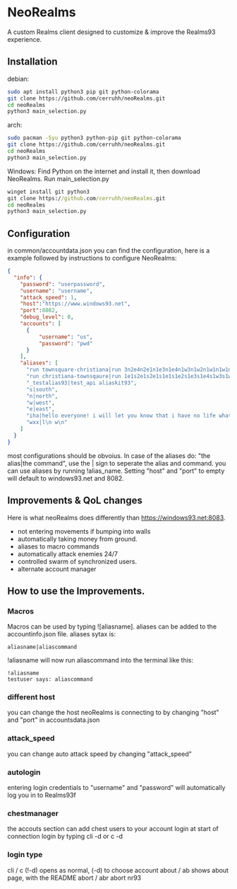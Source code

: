 
# NeoRealms
A custom Realms client designed to customize & improve the Realms93 experience.



## Installation

debian:
```bash
sudo apt install python3 pip git python-colorama
git clone https://github.com/cerruhh/neoRealms.git
cd neoRealms
python3 main_selection.py
```

arch:

```bash
sudo pacman -Syu python3 python-pip git python-colorama
git clone https://github.com/cerruhh/neoRealms.git
cd neoRealms
python3 main_selection.py
```

Windows: Find Python on the internet and install it, then download NeoRealms. Run main_selection.py
```bat
winget install git python3
git clone https://github.com/cerruhh/neoRealms.git
cd neoRealms
python3 main_selection.py
```


## Configuration
in common/accountdata.json you can find the configuration, here is a example followed by instructions to configure NeoRealms:

```json
{
  "info": {
    "password": "userpassword",
    "username": "username",
    "attack_speed": 1,
    "host":"https://www.windows93.net",
    "port":8082,
    "debug_level": 0,
    "accounts": [
      {
          "username": "us",
          "password": "pwd"  
      }
    ],
    "aliases": [
      "run townsquare-christiana|run 3n2e4n2e1n1e3n1e4n1w3n1w2n1w1n1w1n2w1n2w1n1w",
      "run christiana-townsqaure|run 1e1s2e1s2e1s1e1s1e2s1e3s1e4s1w3s1w1s2w4s2w3s",
      "_testalias93|test_api aliaskit93",
      "s|south",
      "n|north",
      "w|west",
      "e|east",
      "iha|hello everyone! i will let you know that i have no life whatsoever!",
      "wxx|l\n w\n"
    ]
  }
}

```


most configurations should be obvoius. In case of the aliases do: "the alias|the command", use the | sign to seperate the alias and command. you can use aliases by running !alias_name. Setting "host" and "port" to empty will default to windows93.net and 8082.


## Improvements & QoL changes
Here is what neoRealms does differently than https://windows93.net:8083.

- not entering movements if bumping into walls
- automatically taking money from ground.
- aliases to macro commands
- automatically attack enemies 24/7
- controlled swarm of synchronized users.
- alternate account manager

## How to use the Improvements.
### Macros
Macros can be used by typing ![aliasname]. aliases can be added to the accountinfo.json file.
aliases sytax is:
```
aliasname|aliascommand
```
!aliasname will now run aliascommand into the terminal like this:
```
!aliasname
testuser says: aliascommand
```

### different host
you can change the host neoRealms is connecting to by changing "host" and "port" in accountsdata.json

### attack_speed
you can change auto attack speed by changing "attack_speed"

### autologin
entering login credentials to "username" and "password" will automatically log you in to Realms93f

### chestmanager
the accouts section can add chest users to your account login at start of connection
login by typing
cli -d or c -d


### login type
cli / c (!-d)
opens as normal, (-d) to choose account
about / ab
shows about page, with the README
abort / abr
abort nr93
